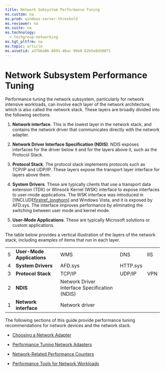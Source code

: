 ```yaml
---
title: Network Subsystem Performance Tuning
ms.custom: na
ms.prod: windows-server-threshold
ms.reviewer: na
ms.suite: na
ms.technology: 
  - techgroup-networking
ms.tgt_pltfrm: na
ms.topic: article
ms.assetid: a37bba06-8891-48ac-99e0-82b5e8d30071
---
```

# Network Subsystem Performance Tuning
Performance tuning the network subsystem, particularly for network intensive workloads, can involve each layer of the network architecture, which is also called the network stack. These layers are broadly divided into the following sections.  
  
1.  **Network interface**. This is the lowest layer in the network stack, and contains the network driver that communicates directly with the network adapter.  
  
2.  **Network Driver Interface Specification \(NDIS\)**. NDIS exposes interfaces for the driver below it and for the layers above it, such as the Protocol Stack.  
  
3.  **Protocol Stack**. The protocol stack implements protocols such as TCP\/IP and UDP\/IP. These layers expose the transport layer interface for layers above them.  
  
4.  **System Drivers**. These are typically clients that use a transport data extension \(TDX\) or Winsock Kernel \(WSK\) interface to expose interfaces to user\-mode applications. The WSK interface was introduced in [!INCLUDE[firstref_longhorn](../Token/firstref_longhorn_md.md)] and Windows Vista, and it is exposed by AFD.sys. The interface improves performance by eliminating the switching between user mode and kernel mode.  
  
5.  **User\-Mode Applications**. These are typically Microsoft solutions or custom applications.  
  
The table below provides a vertical illustration of the layers of the network stack, including examples of items that run in each layer.  
  
||||||  
|-|-|-|-|-|  
|5|**User\-Mode Applications**|WMS|DNS|IIS|  
|4|**System Drivers**|AFD.sys|HTTP.sys||  
|3|**Protocol Stack**|TCP\/IP|UDP\/IP|VPN|  
|2|**NDIS**|Network Driver Interface Specification \(NDIS\)|||  
|1|**Network interface**|Network driver|||  
  
The following sections of this guide provide performance tuning recommendations for network devices and the network stack.  
  
-   [Choosing a Network Adapter](../Topic/Choosing-a-Network-Adapter.md)  
  
-   [Performance Tuning Network Adapters](../Topic/Performance-Tuning-Network-Adapters.md)  
  
-   [Network-Related Performance Counters](../Topic/Network-Related-Performance-Counters.md)  
  
-   [Performance Tools for Network Workloads](../Topic/Performance-Tools-for-Network-Workloads.md)  
  
